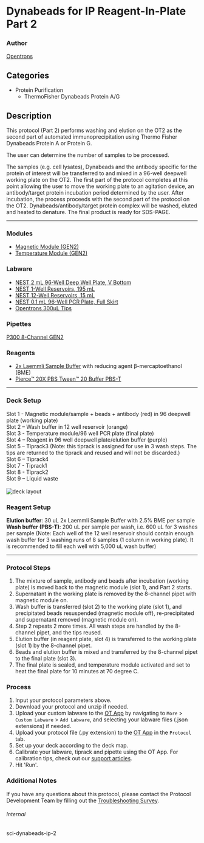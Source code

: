 # Dynabeads for IP Reagent-In-Plate Part 2

### Author
[Opentrons](https://opentrons.com/)



## Categories
* Protein Purification
	* ThermoFisher Dynabeads Protein A/G

## Description
This protocol (Part 2) performs washing and elution on the OT2 as the second part of automated immunoprecipitation using Thermo Fisher Dynabeads Protein A or Protein G.

The user can determine the number of samples to be processed.

The samples (e.g. cell lysates), Dynabeads and the antibody specific for the protein of interest will be transferred to and mixed in a 96-well deepwell working plate on the OT2. The first part of the protocol completes at this point allowing the user to move the working plate to an agitation device, an antibody/target protein incubation period determined by the user. After incubation, the process proceeds with the second part of the protocol on the OT2. Dynabeads/antibody/target protein complex will be washed, eluted and heated to denature. The final product is ready for SDS-PAGE.  


---

### Modules
* [Magnetic Module (GEN2)](https://shop.opentrons.com/collections/hardware-modules/products/magdeck)
* [Temperature Module (GEN2)](https://shop.opentrons.com/collections/hardware-modules/products/tempdeck)


### Labware
* [NEST 2 mL 96-Well Deep Well Plate, V Bottom](https://shop.opentrons.com/nest-2-ml-96-well-deep-well-plate-v-bottom/)
* [NEST 1-Well Reservoirs, 195 mL](https://shop.opentrons.com/nest-1-well-reservoirs-195-ml/)
* [NEST 12-Well Reservoirs, 15 mL](https://shop.opentrons.com/nest-12-well-reservoirs-15-ml/)
* [NEST 0.1 mL 96-Well PCR Plate, Full Skirt](https://shop.opentrons.com/nest-0-1-ml-96-well-pcr-plate-full-skirt/)
* [Opentrons 300µL Tips](https://shop.opentrons.com/opentrons-300ul-tips-1000-refills/)

### Pipettes
[P300 8-Channel GEN2](https://shop.opentrons.com/pipettes/)


### Reagents
* [2x Laemmli Sample Buffer](https://www.bio-rad.com/en-us/sku/1610737-2x-laemmli-sample-buffer?ID=1610737) with reducing agent β-mercaptoethanol (BME)
* [Pierce™ 20X PBS Tween™ 20 Buffer PBS-T](https://www.thermofisher.com/order/catalog/product/28352)


---

### Deck Setup
Slot 1 - Magnetic module/sample + beads + antibody (red) in 96 deepwell plate (working plate)</br>
Slot 2 – Wash buffer in 12 well reservoir (orange)</br>
Slot 3 - Temperature module/96 well PCR plate (final plate)</br>
Slot 4 – Reagent in 96 well deepwell plate/elution buffer (purple)</br>
Slot 5 – Tiprack3 (Note: this tiprack is assigned for use in 3 wash steps. The tips are returned to the tiprack and reused and will not be discarded.)</br>
Slot 6 – Tiprack4</br>
Slot 7 - Tiprack1</br>
Slot 8 - Tiprack2</br>
Slot 9 – Liquid waste</br>
</br>
![deck layout](https://opentrons-protocol-library-website.s3.amazonaws.com/custom-README-images/sci-dynabeads-ip/sci-dynabeads-deck2.png)

### Reagent Setup
**Elution buffer**: 30 uL 2x Laemmli Sample Buffer with 2.5% BME per sample</br>
**Wash buffer (PBS-T)**: 200 uL per sample per wash, i.e. 600 uL for 3 washes per sample (Note: Each well of the 12 well reservoir should contain enough wash buffer for 3 washing runs of 8 samples (1 column in working plate). It is recommended to fill each well with 5,000 uL wash buffer)



---

### Protocol Steps
1. The mixture of sample, antibody and beads after incubation (working plate) is moved back to the magnetic module (slot 1), and Part 2 starts.
2. Supernatant in the working plate is removed by the 8-channel pipet with magnetic module on.
2. Wash buffer is transferred (slot 2) to the working plate (slot 1), and precipitated beads resuspended (magnetic module off), re-precipitated and supernatant removed (magnetic module on).
3. Step 2 repeats 2 more times. All wash steps are handled by the 8-channel pipet, and the tips reused.
4. Elution buffer (in reagent plate, slot 4) is transferred to the working plate (slot 1) by the 8-channel pipet.
5. Beads and elution buffer is mixed and transferred by the 8-channel pipet to the final plate (slot 3).
6. The final plate is sealed, and temperature module activated and set to heat the final plate for 10 minutes at 70 degree C.



### Process
1. Input your protocol parameters above.
2. Download your protocol and unzip if needed.
3. Upload your custom labware to the [OT App](https://opentrons.com/ot-app) by navigating to `More` > `Custom Labware` > `Add Labware`, and selecting your labware files (.json extensions) if needed.
4. Upload your protocol file (.py extension) to the [OT App](https://opentrons.com/ot-app) in the `Protocol` tab.
5. Set up your deck according to the deck map.
6. Calibrate your labware, tiprack and pipette using the OT App. For calibration tips, check out our [support articles](https://support.opentrons.com/en/collections/1559720-guide-for-getting-started-with-the-ot-2).
7. Hit 'Run'.

### Additional Notes
If you have any questions about this protocol, please contact the Protocol Development Team by filling out the [Troubleshooting Survey](https://protocol-troubleshooting.paperform.co/).

###### Internal
sci-dynabeads-ip-2
